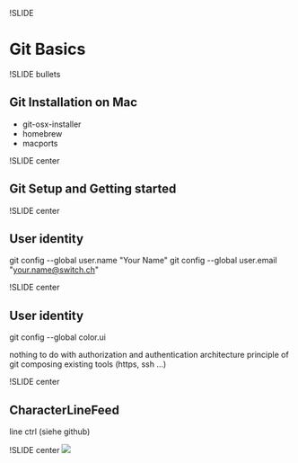 !SLIDE
# Git Basics #

!SLIDE bullets
## Git Installation on Mac ##
* git-osx-installer
* homebrew
* macports

!SLIDE center
## Git Setup and Getting started

!SLIDE center
## User identity 

git config --global user.name "Your Name"
git config --global user.email "your.name@switch.ch"

!SLIDE center
## User identity 
git config --global color.ui 


nothing to do with  authorization and authentication
architecture principle of git composing existing tools (https, ssh ...)

!SLIDE center
## CharacterLineFeed 
line ctrl (siehe github)

!SLIDE center
![](img/git_is_not_an_evoltion.png)
